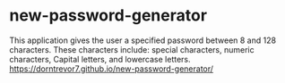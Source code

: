 # new-password-generator
This application gives the user a specified password between 8 and 128 characters. These characters include: special characters, numeric characters, Capital letters, and lowercase letters.
https://dorntrevor7.github.io/new-password-generator/
 